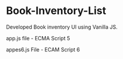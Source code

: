 # Book-Inventory-List

Developed Book inventory UI using Vanilla JS.

app.js file - ECMA Script 5 

appes6.js File - ECAM Script 6


